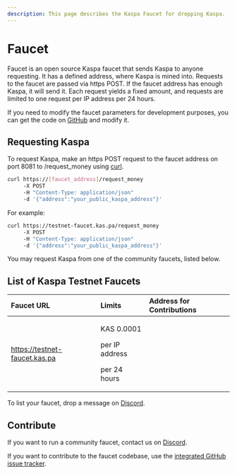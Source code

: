 ```yaml
---
description: This page describes the Kaspa Faucet for dropping Kaspa.
---
```


# Faucet

Faucet is an open source Kaspa faucet that sends Kaspa to anyone requesting. It has a defined address, where Kaspa is mined into. Requests to the faucet are passed via https POST. If the faucet address has enough Kaspa, it will send it. Each request yields a fixed amount, and requests are limited to one request per IP address per 24 hours.

If you need to modify the faucet parameters for development purposes, you can get the code on [GitHub](https://github.com/kaspanet/faucet) and modify it.

## Requesting Kaspa

To request Kaspa, make an https POST request to the faucet address on port 8081 to /request\_money using [curl](https://curl.haxx.se/).

```bash
curl https://[faucet_address]/request_money
     -X POST
     -H "Content-Type: application/json"
     -d '{"address":"your_public_kaspa_address"}'
```

For example:

```bash
curl https://testnet-faucet.kas.pa/request_money
     -X POST
     -H "Content-Type: application/json"
     -d '{"address":"your_public_kaspa_address"}'
```

You may request Kaspa from one of the community faucets, listed below.

## List of Kaspa Testnet Faucets

<table>
  <thead>
    <tr>
      <th style="text-align:left">Faucet URL</th>
      <th style="text-align:left">Limits</th>
      <th style="text-align:left">Address for Contributions</th>
    </tr>
  </thead>
  <tbody>
    <tr>
      <td style="text-align:left"><a href="https://testnet-faucet.kas.pa">https://testnet-faucet.kas.pa</a>
      </td>
      <td style="text-align:left">
        <p>KAS 0.0001</p>
        <p>per IP address</p>
        <p>per 24 hours</p>
      </td>
      <td style="text-align:left"></td>
    </tr>
  </tbody>
</table>

To list your faucet, drop a message on [Discord](https://discord.gg/WmGhhzk).

## Contribute

If you want to run a community faucet, contact us on [Discord](https://discord.gg/WmGhhzk).

If you want to contribute to the faucet codebase, use the [integrated GitHub issue tracker](https://github.com/kaspanet/faucet/issues).

